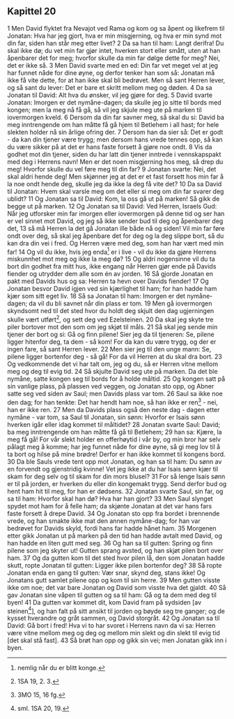 ## Kapittel 20

1 Men David flyktet fra Nevajot ved Rama og kom og sa åpent og likefrem til Jonatan: Hva har jeg gjort, hva er min misgjerning, og hva er min synd mot din far, siden han står meg etter livet?
2 Da sa han til ham: Langt derifra! Du skal ikke dø; du vet min far gjør intet, hverken stort eller smått, uten at han åpenbarer det for meg; hvorfor skulle da min far dølge dette for meg? Nei, det er ikke så.
3 Men David svarte med en ed: Din far vet meget vel at jeg har funnet nåde for dine øyne, og derfor tenker han som så: Jonatan må ikke få vite dette, for at han ikke skal bli bedrøvet. Men så sant Herren lever, og så sant du lever: Det er bare et skritt mellom meg og døden.
4 Da sa Jonatan til David: Alt hva du ønsker, vil jeg gjøre for deg.
5 David svarte Jonatan: Imorgen er det nymåne-dagen; da skulle jeg jo sitte til bords med kongen; men la meg nå få gå, så vil jeg skjule meg ute på marken til iovermorgen kveld.
6 Dersom da din far savner meg, så skal du si: David ba meg inntrengende om han måtte få gå hjem til Betlehem i all hast; for hele slekten holder nå sin årlige ofring der.
7 Dersom han da sier så: Det er godt - da kan din tjener være trygg; men dersom hans vrede tennes opp, så kan du være sikker på at det er hans faste forsett å gjøre noe ondt.
8 Vis da godhet mot din tjener, siden du har latt din tjener inntrede i vennskapspakt med deg i Herrens navn! Men er det noen misgjerning hos meg, så drep du meg! Hvorfor skulle du vel føre meg til din far?
9 Jonatan svarte: Nei, det skal aldri hende deg! Men skjønner jeg at det er et fast forsett hos min far å la noe ondt hende deg, skulle jeg da ikke la deg få vite det?
10 Da sa David til Jonatan: Hvem skal varsle meg om det eller si meg om din far svarer deg ublidt?
11 Og Jonatan sa til David: Kom, la oss gå ut på marken! Så gikk de begge ut på marken.
12 Og Jonatan sa til David: Ved Herren, Israels Gud: Når jeg utforsker min far imorgen eller iovermorgen på denne tid og ser han er vel sinnet mot David, og jeg så ikke sender bud til deg og åpenbarer deg det,
13 så må Herren la det gå Jonatan ille både nå og siden! Vil min far føre ondt over deg, så skal jeg åpenbare det for deg og la deg slippe bort, så du kan dra din vei i fred. Og Herren være med deg, som han har vært med min far!
14 Og vil du ikke, hvis jeg enda[^1] er i live - vil du ikke da gjøre Herrens miskunnhet mot meg og ikke la meg dø?
15 Og aldri nogensinne vil du ta bort din godhet fra mitt hus, ikke engang når Herren gjør ende på Davids fiender og utrydder dem alle som én av jorden.
16 Så gjorde Jonatan en pakt med Davids hus og sa: Herren ta hevn over Davids fiender!
17 Og Jonatan besvor David igjen ved sin kjærlighet til ham; for han hadde ham kjær som sitt eget liv.
18 Så sa Jonatan til ham: Imorgen er det nymåne-dagen; da vil du bli savnet når din plass er tom.
19 Men gå iovermorgen skyndsomt ned til det sted hvor du holdt deg skjult den dag ugjerningen skulle vært utført[^2], og sett deg ved Ezelsteinen.
20 Da skal jeg skyte tre piler bortover mot den som om jeg skjøt til måls.
21 Så skal jeg sende min tjener der bort og si: Gå og finn pilene! Sier jeg da til tjeneren: Se, pilene ligger hitenfor deg, ta dem - så kom! For da kan du være trygg, og der er ingen fare, så sant Herren lever.
22 Men sier jeg til den unge mann: Se, pilene ligger bortenfor deg - så gå! For da vil Herren at du skal dra bort.
23 Og vedkommende det vi har talt om, jeg og du, så er Herren vitne mellom meg og deg til evig tid.
24 Så skjulte David seg ute på marken. Da det ble nymåne, satte kongen seg til bords for å holde måltid.
25 Og kongen satt på sin vanlige plass, på plassen ved veggen, og Jonatan sto opp, og Abner satte seg ved siden av Saul; men Davids plass var tom.
26 Saul sa ikke noe den dag; for han tenkte: Det har hendt ham noe, så han ikke er ren[^3] - nei, han er ikke ren.
27 Men da Davids plass også den neste dag - dagen etter nymåne - var tom, sa Saul til Jonatan, sin sønn: Hvorfor er Isais sønn hverken igår eller idag kommet til måltidet?
28 Jonatan svarte Saul: David; ba meg inntrengende om han måtte få gå til Betlehem;
29 han sa: Kjære, la meg få gå! For vår slekt holder en offerhøytid i vår by, og min bror har selv pålagt meg å komme; har jeg funnet nåde for dine øyne, så gi meg lov til å ta bort og hilse på mine brødre! Derfor er han ikke kommet til kongens bord.
30 Da ble Sauls vrede tent opp mot Jonatan, og han sa til ham: Du sønn av en forvendt og gjenstridig kvinne! Vet jeg ikke at du har Isais sønn kjær til skam for deg selv og til skam for din mors blusel?
31 For så lenge Isais sønn er til på jorden, er hverken du eller din kongemakt trygg. Send derfor bud og hent ham hit til meg, for han er dødsens.
32 Jonatan svarte Saul, sin far, og sa til ham: Hvorfor skal han dø? Hva har han gjort?
33 Men Saul slynget spydet mot ham for å felle ham; da skjønte Jonatan at det var hans fars faste forsett å drepe David.
34 Og Jonatan sto opp fra bordet i brennende vrede, og han smakte ikke mat den annen nymåne-dag; for han var bedrøvet for Davids skyld, fordi hans far hadde hånet ham.
35 Morgenen etter gikk Jonatan ut på marken på den tid han hadde avtalt med David, og han hadde en liten gutt med seg.
36 Og han sa til gutten: Spring og finn pilene som jeg skyter ut! Gutten sprang avsted, og han skjøt pilen bort over ham.
37 Og da gutten kom til det sted hvor pilen lå, den som Jonatan hadde skutt, ropte Jonatan til gutten: Ligger ikke pilen bortenfor deg?
38 Så ropte Jonatan enda en gang til gutten: Vær snar, skynd deg, stans ikke! Og Jonatans gutt samlet pilene opp og kom til sin herre.
39 Men gutten visste ikke om noe; det var bare Jonatan og David som visste hva det gjaldt.
40 Så gav Jonatan sine våpen til gutten og sa til ham: Gå og ta dem med deg til byen!
41 Da gutten var kommet dit, kom David fram på sydsiden [av steinen[^4]], og han falt på sitt ansikt til jorden og bøyde seg tre ganger; og de kysset hverandre og gråt sammen, og David storgråt.
42 Og Jonatan sa til David: Gå bort i fred! Hva vi to har svoret i Herrens navn da vi sa: Herren være vitne mellom meg og deg og mellom min slekt og din slekt til evig tid [det skal stå fast].
43 Så brøt han opp og gikk sin vei; men Jonatan gikk inn i byen.

[^1]:  nemlig når du er blitt konge.
[^2]:  1SA 19, 2. 3.
[^3]:  3MO 15, 16 fg.
[^4]:  sml. 1SA 20, 19.

